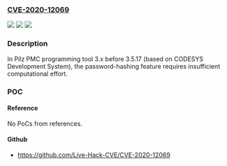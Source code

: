 ### [CVE-2020-12069](https://cve.mitre.org/cgi-bin/cvename.cgi?name=CVE-2020-12069)
![](https://img.shields.io/static/v1?label=Product&message=n%2Fa&color=blue)
![](https://img.shields.io/static/v1?label=Version&message=n%2Fa&color=blue)
![](https://img.shields.io/static/v1?label=Vulnerability&message=n%2Fa&color=brighgreen)

### Description

In Pilz PMC programming tool 3.x before 3.5.17 (based on CODESYS Development System), the password-hashing feature requires insufficient computational effort.

### POC

#### Reference
No PoCs from references.

#### Github
- https://github.com/Live-Hack-CVE/CVE-2020-12069

